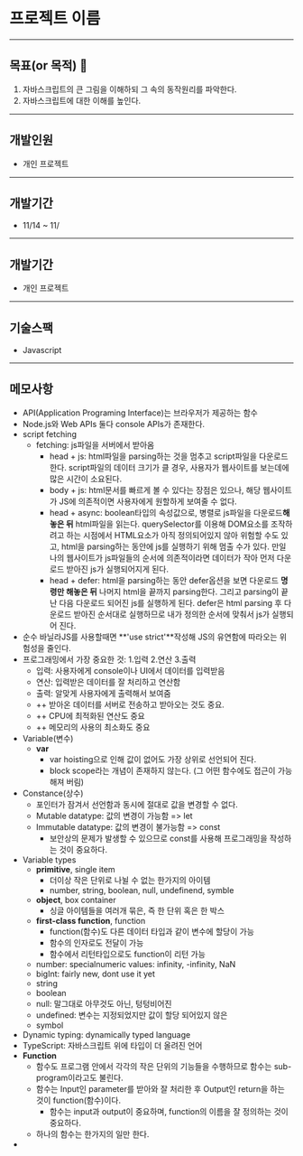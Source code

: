  # 프로젝트 이름
---

## 목표(or 목적) :rocket: 
1. 자바스크립트의 큰 그림을 이해하되 그 속의 동작원리를 파악한다.
1. 자바스크립트에 대한 이해를 높인다.
---
## 개발인원
- 개인 프로젝트

---

## 개발기간
- 11/14 ~ 11/ 

---

## 개발기간
- 개인 프로젝트

---

## 기술스팩
- Javascript

---
## 메모사항
* API(Application Programing Interface)는 브라우저가 제공하는 함수
* Node.js와 Web APIs 둘다 console APIs가 존재한다. 
* script fetching
  * fetching: js파일을 서버에서 받아옴
      * head + js: html파일을 parsing하는 것을 멈추고 script파일을 다운로드한다. script파일의 데이터 크기가 클 경우, 사용자가 웹사이트를 보는데에 많은 시간이 소요된다.
      * body + js: html문서를 빠르게 볼 수 있다는 장점은 있으나, 해당 웹사이트가 JS에 의존적이면  사용자에게 원할하게 보여줄 수 없다.
      * head + async: boolean타입의 속성값으로, 병렬로 js파일을 다운로드**해놓은 뒤** html파일을 읽는다. querySelector를 이용해 DOM요소를 조작하려고 하는 시점에서 HTML요소가 아직 정의되어있지 않아 위험할 수도 있고, html을 parsing하는 동안에 js를 실행하기 위해 멈출 수가 있다. 만일 나의 웹사이트가 js파일들의 순서에 의존적이라면 데이터가 작아 먼저 다운로드 받아진 js가 실행되어지게 된다.
      * head + defer: html을 parsing하는 동안 defer옵션을 보면 다운로드 **명령만 해놓은 뒤** 나머지 html을 끝까지 parsing한다. 그리고 parsing이 끝난 다음 다운로드 되어진 js를 실행하게 된다. defer은 html parsing 후 다운로드 받아진 순서대로 실행하므로 내가 정의한 순서에 맞춰서 js가 실행되어 진다. 
* 순수 바닐라JS를 사용할때면 **'use strict'**작성해 JS의 유연함에 따라오는 위험성을 줄인다.
* 프로그래밍에서 가장 중요한 것: 1.입력 2.연산 3.출력 
  * 입력: 사용자에게 console이나 UI에서 데이터를 입력받음
  * 연산: 입력받은 데이터를 잘 처리하고 연산함
  * 출력: 알맞게 사용자에게 출력해서 보여줌
  * ++ 받아온 데이터를 서버로 전송하고 받아오는 것도 중요.
  * ++ CPU에 최적화된 연산도 중요
  * ++ 메모리의 사용의 최소화도 중요
* Variable(변수)
  * **var**
    * var hoisting으로 인해 값이 없어도 가장 상위로 선언되어 진다.
    * block scope라는 개념이 존재하지 않는다. (그 어떤 함수에도 접근이 가능해져 버림)
* Constance(상수)
  * 포인터가 잠겨서 선언함과 동시에 절대로 값을 변경할 수 없다.
  * Mutable datatype: 값의 변경이 가능함 => let
  * Immutable datatype: 값의 변경이 불가능함 => const 
    - 보안상의 문제가 발생할 수 있으므로 const를 사용해 프로그래밍을 작성하는 것이 중요하다. 
* Variable types
  * **primitive**, single item
    - 더이상 작은 단위로 나뉠 수 없는 한가지의 아이템 
    - number, string, boolean, null, undefinend, symble
  * **object**, box container
    - 싱글 아이템들을 여러개 묶은, 즉 한 단위 혹은 한 박스
  * **first-class function**, function
    - function(함수)도 다른 데이터 타입과 같이 변수에 할당이 가능
    - 함수의 인자로도 전달이 가능
    - 함수에서 리턴타입으로도 function이 리턴 가능
  * number: specialnumeric values: infinity, -infinity, NaN
  * bigInt: fairly new, dont use it yet
  * string
  * boolean
  * null: 말그대로 아무것도 아닌, 텅텅비어진 
  * undefined: 변수는 지정되었지만 값이 할당 되어있지 않은
  * symbol
* Dynamic typing: dynamically typed language
* TypeScript: 자바스크립트 위에 타입이 더 올려진 언어 
* **Function**
  * 함수도 프로그램 안에서 각각의 작은 단위의 기능들을 수행하므로 함수는 sub-program이라고도 불린다.
  * 함수는 Input인 parameter를 받아와 잘 처리한 후 Output인 return을 하는 것이 function(함수)이다.
    - 함수는 input과 output이 중요하며, function의 이름을 잘 정의하는 것이 중요하다.
  * 하나의 함수는 한가지의 일만 한다.
*    